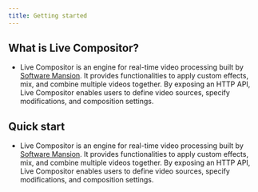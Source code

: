 ```yaml
---
title: Getting started
---
```


## What is Live Compositor?

- Live Compositor is an engine for real-time video processing built by <a href="https://swmansion.com/" target="_blank">Software Mansion</a>. It provides functionalities to apply custom effects, mix, and combine multiple videos together. By exposing an HTTP API, Live Compositor enables users to define video sources, specify modifications, and composition settings.

## Quick start

- Live Compositor is an engine for real-time video processing built by <a href="https://swmansion.com/" target="_blank">Software Mansion</a>. It provides functionalities to apply custom effects, mix, and combine multiple videos together. By exposing an HTTP API, Live Compositor enables users to define video sources, specify modifications, and composition settings.
